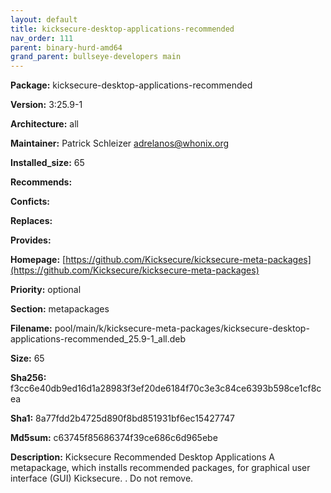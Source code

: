 ```yaml
---
layout: default
title: kicksecure-desktop-applications-recommended
nav_order: 111
parent: binary-hurd-amd64
grand_parent: bullseye-developers main
---
```


**Package:** kicksecure-desktop-applications-recommended

**Version:** 3:25.9-1

**Architecture:**  all

**Maintainer:**  Patrick Schleizer <adrelanos@whonix.org>

**Installed_size:**  65

**Recommends:**  

**Conficts:**  

**Replaces:**  

**Provides:**  

**Homepage:**  [https://github.com/Kicksecure/kicksecure-meta-packages](https://github.com/Kicksecure/kicksecure-meta-packages)

**Priority:**  optional

**Section:** metapackages

**Filename:**  pool/main/k/kicksecure-meta-packages/kicksecure-desktop-applications-recommended_25.9-1_all.deb

**Size:**  65

**Sha256:**  f3cc6e40db9ed16d1a28983f3ef20de6184f70c3e3c84ce6393b598ce1cf8cea

**Sha1:**  8a77fdd2b4725d890f8bd851931bf6ec15427747

**Md5sum:**  c63745f85686374f39ce686c6d965ebe

**Description:** Kicksecure Recommended Desktop Applications
 A metapackage, which installs recommended packages, for graphical user
 interface (GUI) Kicksecure.
 .
 Do not remove.



